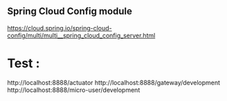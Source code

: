 Spring Cloud Config module
--------------------------

https://cloud.spring.io/spring-cloud-config/multi/multi__spring_cloud_config_server.html

# Test :

http://localhost:8888/actuator
http://localhost:8888/gateway/development
http://localhost:8888/micro-user/development
